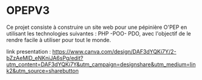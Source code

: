 # OPEPV3
Ce projet consiste à construire un site web pour une pépinière O'PEP en utilisant les technologies suivantes : PHP -POO- PDO, avec l'objectif de le rendre facile à utiliser pour tout le monde.


link presentation : https://www.canva.com/design/DAF3dYQKi7Y/2-bZzAeMlD_eNKniJA6sPg/edit?utm_content=DAF3dYQKi7Y&utm_campaign=designshare&utm_medium=link2&utm_source=sharebutton
